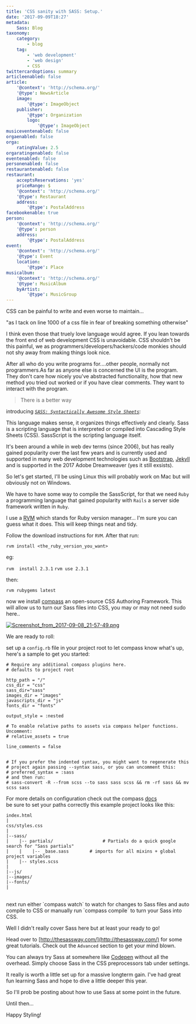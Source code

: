 ```yaml
---
title: 'CSS sanity with SASS: Setup.'
date: '2017-09-09T18:27'
metadata:
    Sass: Blog
taxonomy:
    category:
        - blog
    tag:
        - 'web development'
        - 'web design'
        - CSS
twittercardoptions: summary
articleenabled: false
article:
    '@context': 'http://schema.org/'
    '@type': NewsArticle
    image:
        '@type': ImageObject
    publisher:
        '@type': Organization
        logo:
            '@type': ImageObject
musiceventenabled: false
orgaenabled: false
orga:
    ratingValue: 2.5
orgaratingenabled: false
eventenabled: false
personenabled: false
restaurantenabled: false
restaurant:
    acceptsReservations: 'yes'
    priceRange: $
    '@context': 'http://schema.org/'
    '@type': Restaurant
    address:
        '@type': PostalAddress
facebookenable: true
person:
    '@context': 'http://schema.org/'
    '@type': person
    address:
        '@type': PostalAddress
event:
    '@context': 'http://schema.org/'
    '@type': Event
    location:
        '@type': Place
musicalbum:
    '@context': 'http://schema.org/'
    '@type': MusicAlbum
    byArtist:
        '@type': MusicGroup
---
```


CSS can be painful to write and even worse to maintain...

"as I tack on line 1000 of a css file in fear of breaking something otherwise"

I think even those that truely love language would agree. If you lean towards the front end of web development CSS is unavoidable. CSS shouldn't be this painful, we as programmers/developers/hackers/code monkies should not shy away from making things look nice.

After all who do you write programs for....other people, normally not programmers.As far as anyone else is concerned the UI is the program. They don't care how nicely you've abstracted functionality, how that new method you tried out worked or if you have clear comments. They want to interact with the program.

> There is a better way

introducing _[`SASS: Syntactically Awesome Style Sheets`](http://sass-lang.com/guide)_:

This language makes sense, it organizes things effectively and clearly. Sass is a scripting language that is interpreted or compiled into Cascading Style Sheets (CSS). SassScript is the scripting language itself.

It's been around a while in web dev terms (since 2006),  but has really gained popularity over the last few years and is currently used and supported in many web development technologies such as [Bootstrap](http://getbootstrap.com/), [Jekyll](https://jekyllrb.com/) and is supported in the 2017 Adobe Dreamweaver (yes it still exsists).

So let's get started, I'll be using Linux this will probably work on Mac but will obviously not on Windows.

We have to have some way to compile the SassScript, for that we need `Ruby` a programming language that gained popularity with `Rails` a server side framework written in `Ruby`.

I use a [RVM](https://rvm.io/rvm/install) which stands for Ruby version manager... I'm sure you can guess what it does. This will keep things neat and tidy.

Follow the download instructions for `RVM`. After that run:

`rvm install <the_ruby_version_you_want>`

eg:

`rvm  install 2.3.1`
`rvm use 2.3.1`

then:

`rvm rubygems latest`

now we install [compass](http://compass-style.org/) an open-source CSS Authoring Framework. This will allow us to turn our Sass files into CSS,  you may or may not need sudo here..

[![Screenshot_from_2017-09-08_21-57-49.png](https://s26.postimg.org/uopgm49y1/Screenshot_from_2017-09-08_21-57-49.png)](https://postimg.org/image/8009mjsk5/)

We are ready to roll:

set up a `config.rb` file in your project root to let compass know what's up, here's a sample to get you started:

```
# Require any additional compass plugins here.
# defaults to project root

http_path = "/"
css_dir = "css"
sass_dir="sass"
images_dir = "images"
javascripts_dir = "js"
fonts_dir = "fonts"

output_style = :nested

# To enable relative paths to assets via compass helper functions. Uncomment:
# relative_assets = true

line_comments = false


# If you prefer the indented syntax, you might want to regenerate this
# project again passing --syntax sass, or you can uncomment this:
# preferred_syntax = :sass
# and then run:
# sass-convert -R --from scss --to sass sass scss && rm -rf sass && mv scss sass
```

For more details on configuration check out the compass [docs](http://compass-style.org/help/documentation/configuration-reference/)
<br/>
be sure to set your paths correctly this example project looks like this:

```
index.html
|
css/styles.css
|
|--sass/ 
|    |-- partials/                   # Partials do a quick google search for "Sass partials"
|    |    |-- _base.sass        # imports for all mixins + global project variables
|    |-- styles.scss     
|
|--js/
|--images/
|--fonts/
|
```
<br/>
next run either `compass watch` to watch for changes to Sass files and auto compile to CSS or manually  run `compass compile` to turn your Sass into CSS.

Well I didn't really cover Sass here but at least your ready to go! 

Head over to [http://thesassway.com/](http://thesassway.com/) for some great tutorials. Check out the `Advanced` section to get your mind blown.

You can always try Sass at somewhere like  [Codepen](https://codepen.io/#) without all the overhead. Simply choose Sass in the CSS preprocessors tab under settings.

It really is worth a little set up for a massive longterm gain. I've had great fun learning Sass and hope to dive a little deeper this year.

So I'll prob be posting about how to use Sass at some point in the future.

Until then...

Happy Styling!